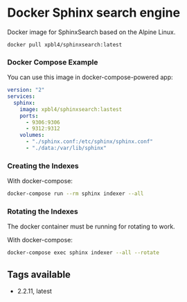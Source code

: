 Docker Sphinx search engine
=============================================

Docker image for SphinxSearch based on the Alpine Linux.

```
docker pull xpbl4/sphinxsearch:latest
```

### Docker Compose Example
You can use this image in docker-compose-powered app:

```yaml
version: "2"
services:
  sphinx:
    image: xpbl4/sphinxsearch:lastest
    ports:
      - 9306:9306
      - 9312:9312
    volumes:
      - "./sphinx.conf:/etc/sphinx/sphinx.conf"
      - "./data:/var/lib/sphinx"
```

### Creating the Indexes
With docker-compose:
```bash
docker-compose run --rm sphinx indexer --all
```

### Rotating the Indexes
The docker container must be running for rotating to work.

With docker-compose:
```bash
docker-compose exec sphinx indexer --all --rotate
```

## Tags available

* 2.2.11, latest